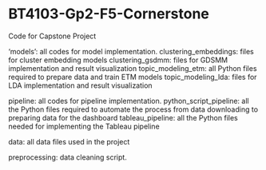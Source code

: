 # BT4103-Gp2-F5-Cornerstone
Code for Capstone Project 

‘models’: all codes for model implementation.
  clustering_embeddings: files for cluster embedding models
  clustering_gsdmm: files for GDSMM implementation and result visualization
  topic_modeling_etm: all Python files required to prepare data and train ETM models
  topic_modeling_lda: files for LDA implementation and result visualization

pipeline: all codes for pipeline implementation.
  python_script_pipeline: all the Python files required to automate the process from data downloading to preparing data for the dashboard
  tableau_pipeline: all the Python files needed for implementing the Tableau pipeline

data: all data files used in the project

preprocessing: data cleaning script.

